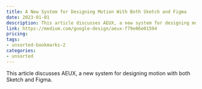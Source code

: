 ```yaml
---
title: A New System for Designing Motion With Both Sketch and Figma
date: 2023-01-01
description: This article discusses AEUX, a new system for designing motion with both Sketch and Figma.
link: https://medium.com/google-design/aeux-f79e06e01594
pricing: 
tags: 
- unsorted-bookmarks-2 
categories: 
- unsorted 
---
```


This article discusses AEUX, a new system for designing motion with both Sketch and Figma.